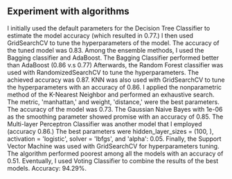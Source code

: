 ## Experiment with algorithms
I initially used the default parameters for the Decision Tree Classifier to estimate the model accuracy (which resulted in 0.77.)  I then used GridSearchCV to tune the hyperparameters of the model. The accuracy of the tuned model was 0.83. Among the ensemble methods, I used the Bagging classifier and AdaBoost. The Bagging Classifier performed better than AdaBoost (0.86 v.s 0.77) Afterwards, the Random Forest classifier was used with RandomizedSearchCV to tune the hyperparameters. The achieved accuracy was 0.87. KNN was also used with GridSearchCV to tune the hyperparameters with an accuracy of 0.86. I applied the nonparametric method of the K-Nearest Neighbor and performed an exhaustive search. The metric, 'manhattan,' and weight, 'distance,' were the best parameters. The accuracy of the model was 0.73. The Gaussian Naive Bayes with 1e-06 as the smoothing parameter showed promise with an accuracy of 0.85. The Multi-layer Perceptron Classifier was another model that I employed (accuracy 0.86.) The best parameters were hidden_layer_sizes = (100, ), activation = 'logistic', solver = 'lbfgs', and 'alpha': 0.05. Finally, the Support Vector Machine was used with GridSearchCV for hyperparameters tuning. The algorithm performed poorest among all the models with an accuracy of 0.51. Eventually, I used Voting Classifier to combine the results of the best models. Accuracy: 94.29%.
